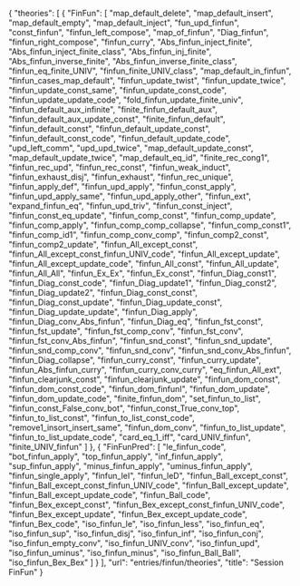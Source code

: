 {
    "theories": [
        {
            "FinFun": [
                "map_default_delete",
                "map_default_insert",
                "map_default_empty",
                "map_default_inject",
                "fun_upd_finfun",
                "const_finfun",
                "finfun_left_compose",
                "map_of_finfun",
                "Diag_finfun",
                "finfun_right_compose",
                "finfun_curry",
                "Abs_finfun_inject_finite",
                "Abs_finfun_inject_finite_class",
                "Abs_finfun_inj_finite",
                "Abs_finfun_inverse_finite",
                "Abs_finfun_inverse_finite_class",
                "finfun_eq_finite_UNIV",
                "finfun_finite_UNIV_class",
                "map_default_in_finfun",
                "finfun_cases_map_default",
                "finfun_update_twist",
                "finfun_update_twice",
                "finfun_update_const_same",
                "finfun_update_const_code",
                "finfun_update_update_code",
                "fold_finfun_update_finite_univ",
                "finfun_default_aux_infinite",
                "finite_finfun_default_aux",
                "finfun_default_aux_update_const",
                "finite_finfun_default",
                "finfun_default_const",
                "finfun_default_update_const",
                "finfun_default_const_code",
                "finfun_default_update_code",
                "upd_left_comm",
                "upd_upd_twice",
                "map_default_update_const",
                "map_default_update_twice",
                "map_default_eq_id",
                "finite_rec_cong1",
                "finfun_rec_upd",
                "finfun_rec_const",
                "finfun_weak_induct",
                "finfun_exhaust_disj",
                "finfun_exhaust",
                "finfun_rec_unique",
                "finfun_apply_def",
                "finfun_upd_apply",
                "finfun_const_apply",
                "finfun_upd_apply_same",
                "finfun_upd_apply_other",
                "finfun_ext",
                "expand_finfun_eq",
                "finfun_upd_triv",
                "finfun_const_inject",
                "finfun_const_eq_update",
                "finfun_comp_const",
                "finfun_comp_update",
                "finfun_comp_apply",
                "finfun_comp_comp_collapse",
                "finfun_comp_const1",
                "finfun_comp_id1",
                "finfun_comp_conv_comp",
                "finfun_comp2_const",
                "finfun_comp2_update",
                "finfun_All_except_const",
                "finfun_All_except_const_finfun_UNIV_code",
                "finfun_All_except_update",
                "finfun_All_except_update_code",
                "finfun_All_const",
                "finfun_All_update",
                "finfun_All_All",
                "finfun_Ex_Ex",
                "finfun_Ex_const",
                "finfun_Diag_const1",
                "finfun_Diag_const_code",
                "finfun_Diag_update1",
                "finfun_Diag_const2",
                "finfun_Diag_update2",
                "finfun_Diag_const_const",
                "finfun_Diag_const_update",
                "finfun_Diag_update_const",
                "finfun_Diag_update_update",
                "finfun_Diag_apply",
                "finfun_Diag_conv_Abs_finfun",
                "finfun_Diag_eq",
                "finfun_fst_const",
                "finfun_fst_update",
                "finfun_fst_comp_conv",
                "finfun_fst_conv",
                "finfun_fst_conv_Abs_finfun",
                "finfun_snd_const",
                "finfun_snd_update",
                "finfun_snd_comp_conv",
                "finfun_snd_conv",
                "finfun_snd_conv_Abs_finfun",
                "finfun_Diag_collapse",
                "finfun_curry_const",
                "finfun_curry_update",
                "finfun_Abs_finfun_curry",
                "finfun_curry_conv_curry",
                "eq_finfun_All_ext",
                "finfun_clearjunk_const",
                "finfun_clearjunk_update",
                "finfun_dom_const",
                "finfun_dom_const_code",
                "finfun_dom_finfunI",
                "finfun_dom_update",
                "finfun_dom_update_code",
                "finite_finfun_dom",
                "set_finfun_to_list",
                "finfun_const_False_conv_bot",
                "finfun_const_True_conv_top",
                "finfun_to_list_const",
                "finfun_to_list_const_code",
                "remove1_insort_insert_same",
                "finfun_dom_conv",
                "finfun_to_list_update",
                "finfun_to_list_update_code",
                "card_eq_1_iff",
                "card_UNIV_finfun",
                "finite_UNIV_finfun"
            ]
        },
        {
            "FinFunPred": [
                "le_finfun_code",
                "bot_finfun_apply",
                "top_finfun_apply",
                "inf_finfun_apply",
                "sup_finfun_apply",
                "minus_finfun_apply",
                "uminus_finfun_apply",
                "finfun_single_apply",
                "finfun_leI",
                "finfun_leD",
                "finfun_Ball_except_const",
                "finfun_Ball_except_const_finfun_UNIV_code",
                "finfun_Ball_except_update",
                "finfun_Ball_except_update_code",
                "finfun_Ball_code",
                "finfun_Bex_except_const",
                "finfun_Bex_except_const_finfun_UNIV_code",
                "finfun_Bex_except_update",
                "finfun_Bex_except_update_code",
                "finfun_Bex_code",
                "iso_finfun_le",
                "iso_finfun_less",
                "iso_finfun_eq",
                "iso_finfun_sup",
                "iso_finfun_disj",
                "iso_finfun_inf",
                "iso_finfun_conj",
                "iso_finfun_empty_conv",
                "iso_finfun_UNIV_conv",
                "iso_finfun_upd",
                "iso_finfun_uminus",
                "iso_finfun_minus",
                "iso_finfun_Ball_Ball",
                "iso_finfun_Bex_Bex"
            ]
        }
    ],
    "url": "entries/finfun/theories",
    "title": "Session FinFun"
}